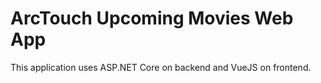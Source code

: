 # ArcTouch Upcoming Movies Web App

This application uses ASP.NET Core on backend and VueJS on frontend.
